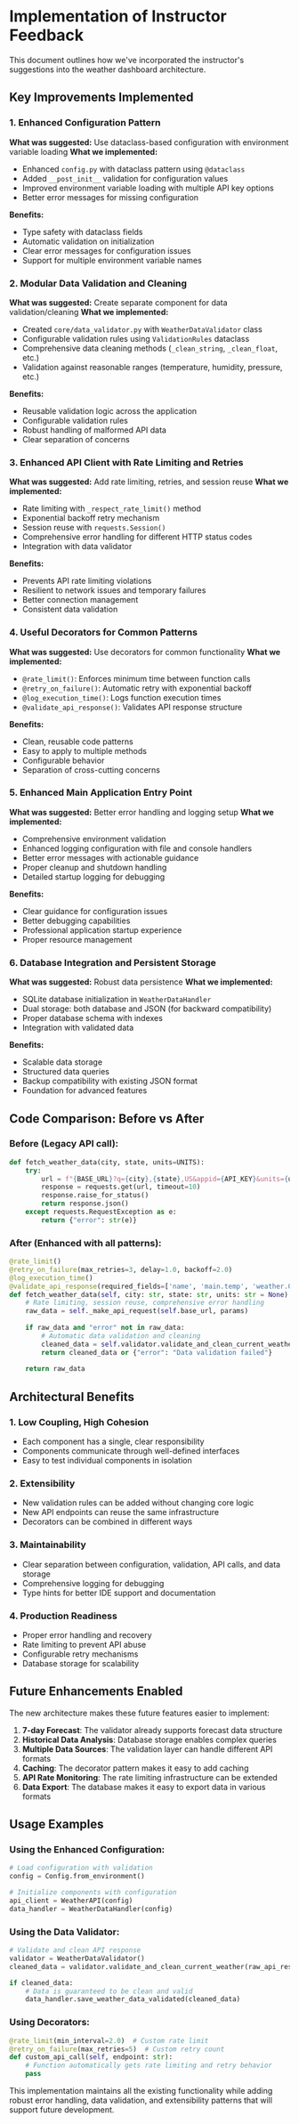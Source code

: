 # Implementation of Instructor Feedback

This document outlines how we've incorporated the instructor's suggestions into the weather dashboard architecture.

## Key Improvements Implemented

### 1. Enhanced Configuration Pattern
**What was suggested:** Use dataclass-based configuration with environment variable loading
**What we implemented:**
- Enhanced `config.py` with dataclass pattern using `@dataclass`
- Added `__post_init__` validation for configuration values
- Improved environment variable loading with multiple API key options
- Better error messages for missing configuration

**Benefits:**
- Type safety with dataclass fields
- Automatic validation on initialization
- Clear error messages for configuration issues
- Support for multiple environment variable names

### 2. Modular Data Validation and Cleaning
**What was suggested:** Create separate component for data validation/cleaning
**What we implemented:**
- Created `core/data_validator.py` with `WeatherDataValidator` class
- Configurable validation rules using `ValidationRules` dataclass
- Comprehensive data cleaning methods (`_clean_string`, `_clean_float`, etc.)
- Validation against reasonable ranges (temperature, humidity, pressure, etc.)

**Benefits:**
- Reusable validation logic across the application
- Configurable validation rules
- Robust handling of malformed API data
- Clear separation of concerns

### 3. Enhanced API Client with Rate Limiting and Retries
**What was suggested:** Add rate limiting, retries, and session reuse
**What we implemented:**
- Rate limiting with `_respect_rate_limit()` method
- Exponential backoff retry mechanism
- Session reuse with `requests.Session()`
- Comprehensive error handling for different HTTP status codes
- Integration with data validator

**Benefits:**
- Prevents API rate limiting violations
- Resilient to network issues and temporary failures
- Better connection management
- Consistent data validation

### 4. Useful Decorators for Common Patterns
**What was suggested:** Use decorators for common functionality
**What we implemented:**
- `@rate_limit()`: Enforces minimum time between function calls
- `@retry_on_failure()`: Automatic retry with exponential backoff
- `@log_execution_time()`: Logs function execution times
- `@validate_api_response()`: Validates API response structure

**Benefits:**
- Clean, reusable code patterns
- Easy to apply to multiple methods
- Configurable behavior
- Separation of cross-cutting concerns

### 5. Enhanced Main Application Entry Point
**What was suggested:** Better error handling and logging setup
**What we implemented:**
- Comprehensive environment validation
- Enhanced logging configuration with file and console handlers
- Better error messages with actionable guidance
- Proper cleanup and shutdown handling
- Detailed startup logging for debugging

**Benefits:**
- Clear guidance for configuration issues
- Better debugging capabilities
- Professional application startup experience
- Proper resource management

### 6. Database Integration and Persistent Storage
**What was suggested:** Robust data persistence
**What we implemented:**
- SQLite database initialization in `WeatherDataHandler`
- Dual storage: both database and JSON (for backward compatibility)
- Proper database schema with indexes
- Integration with validated data

**Benefits:**
- Scalable data storage
- Structured data queries
- Backup compatibility with existing JSON format
- Foundation for advanced features

## Code Comparison: Before vs After

### Before (Legacy API call):
```python
def fetch_weather_data(city, state, units=UNITS):
    try:
        url = f"{BASE_URL}?q={city},{state},US&appid={API_KEY}&units={units}"
        response = requests.get(url, timeout=10)
        response.raise_for_status()
        return response.json()
    except requests.RequestException as e:
        return {"error": str(e)}
```

### After (Enhanced with all patterns):
```python
@rate_limit()
@retry_on_failure(max_retries=3, delay=1.0, backoff=2.0)
@log_execution_time()
@validate_api_response(required_fields=['name', 'main.temp', 'weather.0.description'])
def fetch_weather_data(self, city: str, state: str, units: str = None) -> Optional[Dict]:
    # Rate limiting, session reuse, comprehensive error handling
    raw_data = self._make_api_request(self.base_url, params)
    
    if raw_data and "error" not in raw_data:
        # Automatic data validation and cleaning
        cleaned_data = self.validator.validate_and_clean_current_weather(raw_data)
        return cleaned_data or {"error": "Data validation failed"}
    
    return raw_data
```

## Architectural Benefits

### 1. Low Coupling, High Cohesion
- Each component has a single, clear responsibility
- Components communicate through well-defined interfaces
- Easy to test individual components in isolation

### 2. Extensibility
- New validation rules can be added without changing core logic
- New API endpoints can reuse the same infrastructure
- Decorators can be combined in different ways

### 3. Maintainability
- Clear separation between configuration, validation, API calls, and data storage
- Comprehensive logging for debugging
- Type hints for better IDE support and documentation

### 4. Production Readiness
- Proper error handling and recovery
- Rate limiting to prevent API abuse
- Configurable retry mechanisms
- Database storage for scalability

## Future Enhancements Enabled

The new architecture makes these future features easier to implement:

1. **7-day Forecast**: The validator already supports forecast data structure
2. **Historical Data Analysis**: Database storage enables complex queries
3. **Multiple Data Sources**: The validation layer can handle different API formats
4. **Caching**: The decorator pattern makes it easy to add caching
5. **API Rate Monitoring**: The rate limiting infrastructure can be extended
6. **Data Export**: The database makes it easy to export data in various formats

## Usage Examples

### Using the Enhanced Configuration:
```python
# Load configuration with validation
config = Config.from_environment()

# Initialize components with configuration
api_client = WeatherAPI(config)
data_handler = WeatherDataHandler(config)
```

### Using the Data Validator:
```python
# Validate and clean API response
validator = WeatherDataValidator()
cleaned_data = validator.validate_and_clean_current_weather(raw_api_response)

if cleaned_data:
    # Data is guaranteed to be clean and valid
    data_handler.save_weather_data_validated(cleaned_data)
```

### Using Decorators:
```python
@rate_limit(min_interval=2.0)  # Custom rate limit
@retry_on_failure(max_retries=5)  # Custom retry count
def custom_api_call(self, endpoint: str):
    # Function automatically gets rate limiting and retry behavior
    pass
```

This implementation maintains all the existing functionality while adding robust error handling, data validation, and extensibility patterns that will support future development.
